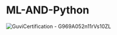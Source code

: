# ML-AND-Python
![GuviCertification - G969A052n11rVs10ZL](https://github.com/insshubh/ML-AND-Python/assets/110806514/abb682d5-2420-452b-bbac-9b91469ac3e4)
